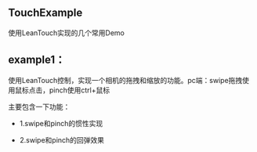 ## TouchExample

使用LeanTouch实现的几个常用Demo

## example1：
使用LeanTouch控制，实现一个相机的拖拽和缩放的功能。pc端：swipe拖拽使用鼠标点击，pinch使用ctrl+鼠标

主要包含一下功能：

* 1.swipe和pinch的惯性实现

* 2.swipe和pinch的回弹效果